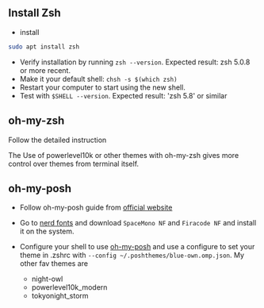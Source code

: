 ## Install Zsh

- install

```sh
sudo apt install zsh
```

- Verify installation by running `zsh --version`. Expected result: zsh 5.0.8 or more recent.
- Make it your default shell: `chsh -s $(which zsh)`
- Restart your computer to start using the new shell.
- Test with `$SHELL --version`. Expected result: 'zsh 5.8' or similar

## oh-my-zsh 
Follow the detailed instruction 

The Use of powerlevel10k or other themes with oh-my-zsh gives more control over themes from terminal itself.

## oh-my-posh

- Follow oh-my-posh guide from [official website](https://ohmyposh.dev/docs/installation/linux)
- Go to [nerd fonts](https://ohmyposh.dev/docs/installation/fonts) and download `SpaceMono NF` and `Firacode NF` and install it on the system.

- Configure your shell to use [oh-my-posh](https://ohmyposh.dev/docs/installation/prompt) and use a configure to set your theme in .zshrc with `--config ~/.poshthemes/blue-own.omp.json`. My other fav themes are
  - night-owl
  - powerlevel10k_modern
  - tokyonight_storm
